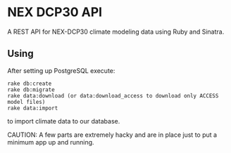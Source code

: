 # NEX DCP30 API

A REST API for NEX-DCP30 climate modeling data using Ruby and Sinatra.

## Using
After setting up PostgreSQL execute:

```
rake db:create
rake db:migrate
rake data:download (or data:download_access to download only ACCESS model files)
rake data:import
```

to import climate data to our database.

CAUTION: A few parts are extremely hacky and are in place just to put a minimum app up and running.

